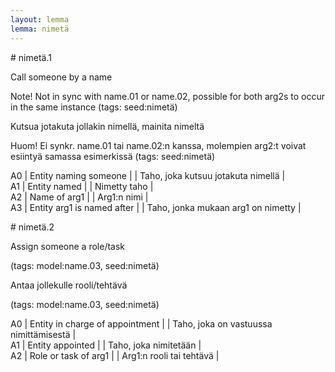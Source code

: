```yaml
---
layout: lemma
lemma: nimetä
---
```


<div class="sense">
# <span class="sensename">nimetä.1</span>

<span class="description">Call someone by a name</span>

Note! Not in sync with name.01 or name.02, possible for both arg2s to occur in the same instance (tags: seed:nimetä)

<span class="description">Kutsua jotakuta jollakin nimellä, mainita nimeltä</span>

Huom! Ei synkr. name.01 tai name.02:n kanssa, molempien arg2:t voivat esiintyä samassa esimerkissä (tags: seed:nimetä)

A0 | Entity naming someone |   | Taho, joka kutsuu jotakuta nimellä |  
A1 | Entity named |   | Nimetty taho |  
A2 | Name of arg1 |   | Arg1:n nimi |  
A3 | Entity arg1 is named after |   | Taho, jonka mukaan arg1 on nimetty |  

</div>

<div class="sense">
# <span class="sensename">nimetä.2</span>

<span class="description">Assign someone a role/task</span>

(tags: model:name.03, seed:nimetä)

<span class="description">Antaa jollekulle rooli/tehtävä</span>

(tags: model:name.03, seed:nimetä)

A0 | Entity in charge of appointment |   | Taho, joka on vastuussa nimittämisestä |  
A1 | Entity appointed |   | Taho, joka nimitetään |  
A2 | Role or task of arg1 |   | Arg1:n rooli tai tehtävä |  

</div>

